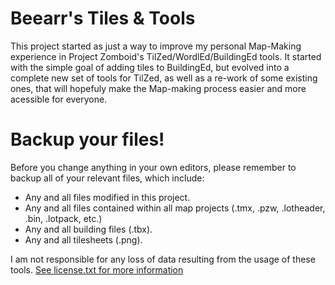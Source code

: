 # Beearr's Tiles & Tools

This project started as just a way to improve my personal Map-Making experience in Project Zomboid's TilZed/WordlEd/BuildingEd tools. It started with the simple goal of adding tiles to BuildingEd, but evolved into a complete new set of tools for TilZed, as well as a re-work of some existing ones, that will hopefuly make the Map-making process easier and more acessible for everyone.

# Backup your files!

Before you change anything in your own editors, please remember to backup all of your relevant files, which include:

- Any and all files modified in this project.
- Any and all files contained within all map projects (.tmx, .pzw, .lotheader, .bin, .lotpack, etc.)
- Any and all building files (.tbx).
- Any and all tilesheets (.png).

I am not responsible for any loss of data resulting from the usage of these tools. [See license.txt for more information](LICENSE)

